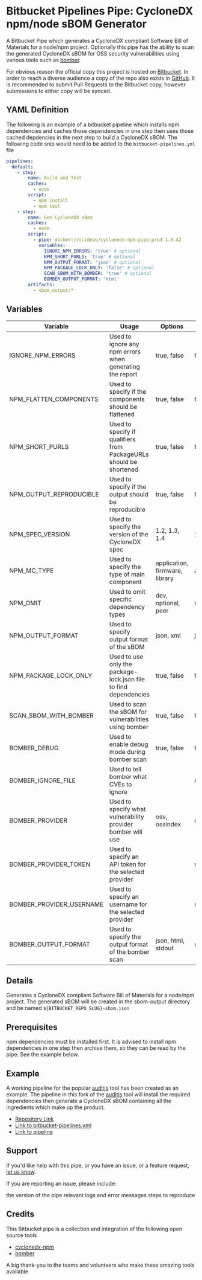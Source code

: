 # Bitbucket Pipelines Pipe:  CycloneDX npm/node sBOM Generator

A Bitbucket Pipe which generates a CycloneDX compliant Software Bill of Materials
for a node/npm project. Optionally this pipe has the ability to scan the generated
CycloneDX sBOM for OSS security vulnerabilities using various tools such as 
[bomber](https://github.com/devops-kung-fu/bomber).

For obvious reason the official copy this project is hosted on [Bitbucket](https://bitbucket.org/ccideas1/cyclonedx-npm-pipe/src/main/).
In order to reach a diverse audience a copy of the repo also exists in [GitHub](https://github.com/ccideas/cyclonedx-npm-pipe).
It is recommended to submit Pull Requests to the Bitbucket copy, however submissions to either copy
will be synced.

## YAML Definition

The following is an example of a bitbucket pipeline which installs npm dependencies and caches those
dependencies in one step then uses those cached depdencies in the next step to build a CycloneDX
sBOM. The following code snip would need to be added to the `bitbucket-pipelines.yml` file

```yaml
pipelines:
  default:
    - step:
        name: Build and Test
        caches:
          - node
        script:
          - npm install
          - npm test
    - step:
        name: Gen CycloneDX sBom
        caches:
          - node
        script:
          - pipe: docker://ccideas/cyclonedx-npm-pipe:prod-1.0.42
            variables:
              IGNORE_NPM_ERRORS: 'true' # optional
              NPM_SHORT_PURLS: 'true' # optional
              NPM_OUTPUT_FORMAT: 'json' # optional
              NPM_PACKAGE_LOCK_ONLY: 'false' # optional
              SCAN_SBOM_WITH_BOMBER: 'true' # optional
              BOMBER_OUTPUT_FORMAT: 'html'
        artifacts:
          - sbom_output/*
```
## Variables

| Variable                  | Usage                                                               | Options                         | Default       |
| ---------------------     | -----------------------------------------------------------         | -----------                     | -------       |
| IGNORE_NPM_ERRORS         | Used to ignore any npm errors when generating the report            | true, false                     | false         |
| NPM_FLATTEN_COMPONENTS    | Used to specify if the components should be flattened               | true, false                     | false         |
| NPM_SHORT_PURLS           | Used to specify if qualifiers from PackageURLs should be shortened  | true, false                     | false         |
| NPM_OUTPUT_REPRODUCIBLE   | Used to specify if the output should be reproducible                | true, false                     | false         |
| NPM_SPEC_VERSION          | Used to specify the version of the CycloneDX spec                   | 1.2, 1.3, 1.4                   | 1.4           |
| NPM_MC_TYPE               | Used to specify the type of main component                          | application, firmware, library  | application   |
| NPM_OMIT                  | Used to omit specific dependency types                              | dev, optional, peer             | none          | 
| NPM_OUTPUT_FORMAT         | Used to specify output format of the sBOM                           | json, xml                       | json          |
| NPM_PACKAGE_LOCK_ONLY     | Used to use only the package-lock.json file to find dependencies    | true, false                     | false         |
| SCAN_SBOM_WITH_BOMBER     | Used to scan the sBOM for vulnerabilities using bomber              | true, false                     | false         |
| BOMBER_DEBUG              | Used to enable debug mode during bomber scan                        | true, false                     | false         |
| BOMBER_IGNORE_FILE        | Used to tell bomber what CVEs to ignore                             | <path to bomber ignore file>    | none          |
| BOMBER_PROVIDER           | Used to specify what vulnerability provider bomber will use         | osv, ossindex                   | osv           |
| BOMBER_PROVIDER_TOKEN     | Used to specify an API token for the selected provider              | <provider apitoken>             | none          |
| BOMBER_PROVIDER_USERNAME  | Used to specify an username for the selected provider               | <provider username>             | none          |
| BOMBER_OUTPUT_FORMAT      | Used to specify the output format of the bomber scan                | json, html, stdout              | stdout        |

## Details

Generates a CycloneDX compliant Software Bill of Materials
for a node/npm project. The generated sBOM will be created in the
sbom-output directory and be named `${BITBUCKET_REPO_SLUG}-sbom.json`

## Prerequisites

npm dependencies must be installed first. It is advised to install npm dependencies
in one step then archive them, so they can be read by the pipe. See the example below.

## Example

A working pipeline for the popular [auditjs](https://www.npmjs.com/package/auditjs) 
tool has been created as an example. The pipeline in
this fork of the [auditjs](https://www.npmjs.com/package/auditjs) tool will install the required
dependencies then generate a CycloneDX sBOM containing all the ingredients which make up the 
product.

* [Repository Link](https://bitbucket.org/ccideas1/fork-auditjs/src/main/)
* [Link to bitbucket-pipelines.yml](https://bitbucket.org/ccideas1/fork-auditjs/src/main/bitbucket-pipelines.yml)
* [Link to pipeline](https://bitbucket.org/ccideas1/fork-auditjs/pipelines/results/4)

## Support

If you'd like help with this pipe, or you have an issue, or a feature request, [let us know](https://github.com/ccideas/cyclonedx-npm-pipe/issues).

If you are reporting an issue, please include:

the version of the pipe
relevant logs and error messages
steps to reproduce

## Credits

This Bitbucket pipe is a collection and integration of the following open source tools

* [cyclonedx-npm](https://github.com/CycloneDX/cyclonedx-node-npm)
* [bomber](https://github.com/devops-kung-fu/bomber)

A big thank-you to the teams and volunteers who make these amazing tools available

